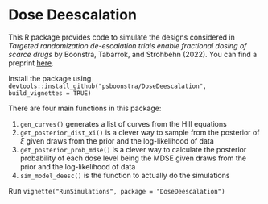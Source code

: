 # Dose Deescalation

This R package provides code to simulate the designs considered in
*Targeted randomization de-escalation trials enable fractional dosing of scarce drugs*
by Boonstra, Tabarrok, and Strohbehn (2022). You can find a preprint [here](www.umich.edu/~philb/pdfs/dosedeescalation.pdf).

Install the package using `devtools::install_github("psboonstra/DoseDeescalation", build_vignettes = TRUE)`

There are four main functions in this package:

  1. `gen_curves()` generates a list of curves from the Hill equations 
  2. `get_posterior_dist_xi()` is a clever way to sample from the posterior of
  $\xi$ given draws from the prior and the log-likelihood of data 
  3. `get_posterior_prob_mdse()` is a clever way to calculate the posterior
  probability of each dose level being the MDSE given draws from the prior and
  the log-likelihood of data 
  4. `sim_model_deesc()` is the function to actually do the simulations
    
Run `vignette("RunSimulations", package = "DoseDeescalation")`


